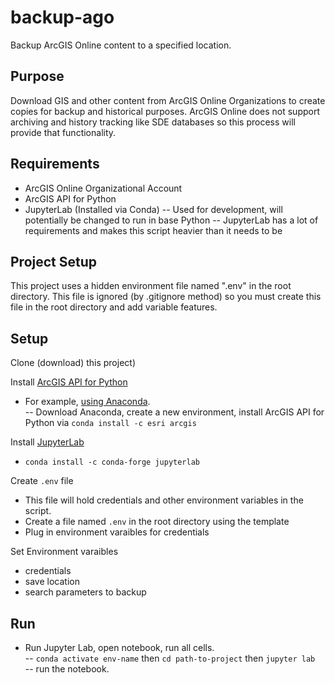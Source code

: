 # backup-ago
 Backup ArcGIS Online content to a specified location. 


## Purpose

Download GIS and other content from ArcGIS Online Organizations to create copies for backup and historical purposes. ArcGIS Online does not support archiving and history tracking like SDE databases so this process will provide that functionality. 

## Requirements
- ArcGIS Online Organizational Account  
- ArcGIS API for Python
- JupyterLab (Installed via Conda) 
-- Used for development, will potentially be changed to run in base Python
-- JupyterLab has a lot of requirements and makes this script heavier than it needs to be

## Project Setup
This project uses a hidden environment file named ".env" in the root directory. This file is ignored (by .gitignore method) so you must create this file in the root directory and add variable features.


## Setup
Clone (download) this project)  

Install [ArcGIS API for Python](https://developers.arcgis.com/python/guide/install-and-set-up/)
- For example, [using Anaconda](https://developers.arcgis.com/python/guide/install-and-set-up/).  
-- Download Anaconda, create a new environment, install ArcGIS API for Python via `conda install -c esri arcgis`

Install [JupyterLab](https://jupyterlab.readthedocs.io/en/stable/getting_started/installation.html)  
- `conda install -c conda-forge jupyterlab`

Create `.env` file
- This file will hold credentials and other environment variables in the script.
- Create a file named `.env` in the root directory using the template
- Plug in environment varaibles for credentials

Set Environment varaibles
- credentials
- save location
- search parameters to backup


## Run
- Run Jupyter Lab, open notebook, run all cells.  
-- `conda activate env-name` then `cd path-to-project` then `jupyter lab`  
-- run the notebook. 
